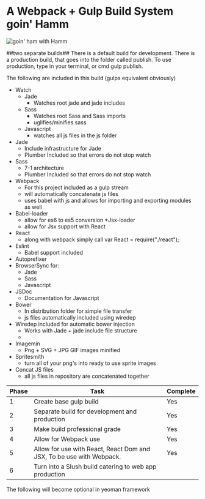 # A Webpack + Gulp Build System goin' Hamm
![goin' ham with Hamm](http://33.media.tumblr.com/dde15901a30e33fda2db472bd3e5849e/tumblr_inline_mi5adv4Qyh1rompwx.gif)


##two separate builds##
There is a default build for development.
There is a production build, that goes into the folder called publish.
To use production, type in your terminal, or cmd gulp publish.

The following are included in this build (gulps equivalent obviously)

* Watch
  * Jade
    * Watches root jade and jade includes
  * Sass
    * Watches root Sass and Sass imports
    * uglifies/minifies sass
  * Javascript
    * watches all js files in the js folder
* Jade
  * Include infrastructure for Jade
  * Plumber Included so that errors do not stop watch
* Sass
  * 7-1 architecture
  * Plumber Included so that errors do not stop watch
* Webpack
  * For this project included as a gulp stream
  * will automatically concatenate js files
  * uses babel with js and allows for importing and exporting modules as well
* Babel-loader
  * allow for es6 to es5 conversion
*Jsx-loader
  * allow for Jsx support with React
* React
  * along with webpack simply call var React = require("./react");
* Eslint
    * Babel support included
* Autoprefixer
* BrowserSync for:
  * Jade
  * Sass
  * Javascript
* JSDoc
  * Documentation for Javascript
* Bower
  * In distribution folder for simple file transfer
  * js files automatically included using wiredep
* Wiredep included for automatic bower injection
    * Works with Jade + jade include file structure
    *
* Imagemin
    * Png + SVG + JPG GIF images minified
* Spritesmith
    * turn all of your png's into ready to use sprite images
* Concat JS files
  * all js files in repository are concatenated together

| Phase  | Task                                                                 | Complete |
|--------|----------------------------------------------------------------------|----------|
| 1      | Create base gulp build                                               | Yes      |
| 2      | Separate build for development and production                        | Yes      |
| 3      | Make build professional grade                                        | Yes      |
| 4      | Allow for Webpack use                                                | Yes      |
| 5      | Allow for use with React, React Dom and JSX, To be use with Webpack. | Yes      |
| 6      | Turn into a Slush build catering to web  app production              |          |

The following will become optional in yeoman framework
